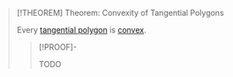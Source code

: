 >[!THEOREM] Theorem: Convexity of Tangential Polygons
>
>Every [tangential polygon](Tangential%20Polygon.md) is [convex](../Convex%20Polygons/Convex%20Polygon.md).
>
>>[!PROOF]-
>>
>>TODO
>>
>